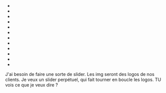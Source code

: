 <div class="clientSlider">
    <ul>
        <li><img src="" alt=""></li>
        <li><img src="" alt=""></li>
        <li><img src="" alt=""></li>
        <li><img src="" alt=""></li>
        <li><img src="" alt=""></li>
        <li><img src="" alt=""></li>
        <li><img src="" alt=""></li>
        <li><img src="" alt=""></li>
        <li><img src="" alt=""></li>
        <li><img src="" alt=""></li>
        <li><img src="" alt=""></li>
        <li><img src="" alt=""></li>
    </ul>
</div>


J'ai besoin de faire une sorte de slider. Les img seront des logos de nos clients.
Je veux un slider perpétuel, qui fait tourner en boucle les logos. 
TU vois ce que je veux dire ? 
